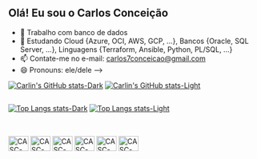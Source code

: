## Olá! Eu sou o Carlos Conceição

- 🔭 Trabalho com banco de dados
- 🌱 Estudando Cloud {Azure, OCI, AWS, GCP, ...}, Bancos {Oracle, SQL Server, ...}, Linguagens {Terraform, Ansible, Python, PL/SQL, ...}
- 📫 Contate-me no e-mail: carlos7conceicao@gmail.com
- 😄 Pronouns: ele/dele
-->

[![Carlin's GitHub stats-Dark](https://github-readme-stats.vercel.app/api?username=cascsacramento&show_icons=true&theme=dark#gh-dark-mode-only&include_all_commits=true&count_private=true)](https://github.com/cascsacramento/github-readme-stats#gh-dark-mode-only)
[![Carlin's GitHub stats-Light](https://github-readme-stats.vercel.app/api?username=cascsacramento&show_icons=true&theme=default#gh-light-mode-only&include_all_commits=true&count_private=true)](https://github.com/cascsacramento/github-readme-stats#gh-light-mode-only)

##

[![Top Langs stats-Dark](https://github-readme-stats.vercel.app/api/top-langs/?username=cascsacramento&layout=pie&theme=dark#gh-dark-mode-only)](https://github.com/cascsacramento/github-readme-stats#gh-dark-mode-only)
[![Top Langs stats-Light](https://github-readme-stats.vercel.app/api/top-langs/?username=cascsacramento&layout=pie&theme=default#gh-light-mode-only)](https://github.com/cascsacramento/github-readme-stats#gh-light-mode-only)

<!-- 
Ninguem ve esse comentario... Se trata de uma outra forma de apresentar o stats

##

<div>
  <img width="48%" src="https://github-readme-stats.vercel.app/api?username=cascsacramento&show_icons=true&theme=dark&include_all_commits=true&count_private=true"/>
  <img width="50%" src="https://github-readme-stats.vercel.app/api/top-langs/?username=cascsacramento&layout=compact&langs_count=16&theme=dark"/>
</div>

-->

##

<div style="display: inline_block"><br>

  <img align="center" alt="CASC-Oracle" height="30" width="40" src="https://cdn.jsdelivr.net/gh/devicons/devicon@latest/icons/oracle/oracle-original.svg" />
  <img align="center" alt="CASC-SQLServer" height="30" width="40" src="https://cdn.jsdelivr.net/gh/devicons/devicon@latest/icons/microsoftsqlserver/microsoftsqlserver-plain-wordmark.svg" />
  <img align="center" alt="CASC-SQLDeveloper" height="30" width="40" src="https://cdn.jsdelivr.net/gh/devicons/devicon@latest/icons/sqldeveloper/sqldeveloper-original.svg" />
  <img align="center" alt="CASC-SQL" height="30" width="40" src="https://cdn.jsdelivr.net/gh/devicons/devicon@latest/icons/azuresqldatabase/azuresqldatabase-original.svg" />
  <img align="center" alt="CASC-GoogleCloud" height="30" width="40" src="https://cdn.jsdelivr.net/gh/devicons/devicon@latest/icons/googlecloud/googlecloud-original-wordmark.svg" />
  <img align="center" alt="CASC-Python" height="30" width="40" src="https://cdn.jsdelivr.net/gh/devicons/devicon@latest/icons/python/python-original-wordmark.svg" />
          
          
</div>

##
